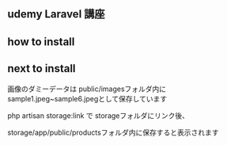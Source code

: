 ## udemy Laravel 講座

## how to install

## next to install

画像のダミーデータは
public/imagesフォルダ内にsample1.jpeg~sample6.jpegとして保存しています

php artisan storage:link で
storageフォルダにリンク後、

storage/app/public/productsフォルダ内に保存すると表示されます
